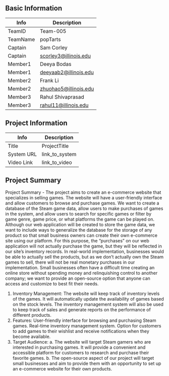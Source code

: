 

## Basic Information

|   Info      |        Description     |
| ----------- | ---------------------- |
| TeamID      |        Team-005        |
| TeamName    |         popTarts       |
| Captain     |       Sam Corley       |
| Captain     |  scorley3@illinois.edu |
| Member1     |        Deeya Bodas     |
| Member1     | deeyaab2@illinois.edu  |
| Member2     |  Frank Li              |
| Member2     | zhuohao5@illinois.edu  |
| Member3     |     Rahul Shivaprasad  |
| Member3     |  rahul11@illinois.edu  |

## Project Information

|   Info      |        Description     |
| ----------- | ---------------------- |
|  Title      |       ProjectTitle     |
| System URL  |      link_to_system    |
| Video Link  |      link_to_video     |

## Project Summary
Project Summary - The project aims to create an e-commerce website that specializes in selling games. The website will have a user-friendly interface and allow customers to browse and purchase games. We want to create a database of the Steam game data, allow users to make purchases of games in the system, and allow users to search for specific games or filter by game genre, game price, or what platforms the game can be played on. Although our web application will be created to store the game data, we want to include ways to generalize the database for the storage of any product so that small business owners can create their own e-commerce site using our platform. For this purpose, the “purchases” on our web application will not actually purchase the game, but they will be reflected in our site’s inventory records. In real-world implementation, businesses would be able to actually sell the products, but as we don’t actually own the Steam games to sell, there will not be real monetary purchases in our implementation. Small businesses often have a difficult time creating an online store without spending money and relinquishing control to another company; we want to provide an open-source option that anyone can access and customize to best fit their needs. 

1. Inventory Management:
    The website will keep track of inventory levels of the games. It will automatically update the availability of games based on the stock levels. The inventory management system will also be used to keep track of sales and generate reports on the performance of different products.
2. Features:
User-friendly interface for browsing and purchasing Steam games.
Real-time inventory management system.
Option for customers to add games to their wishlist and receive notifications when they become available.
3. Target Audience:
a. The website will target Steam gamers who are interested in purchasing games. It will provide a convenient and accessible platform for customers to research and purchase their favorite games. 
b. The open-source aspect of our project will target small businesses and aim to provide them with an opportunity to set up an e-commerce website for their own products. 

